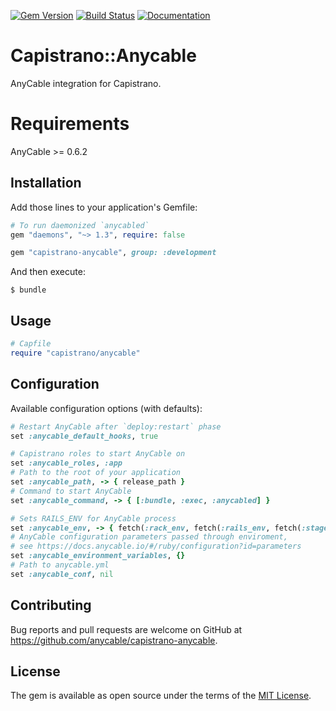 [![Gem Version](https://badge.fury.io/rb/capistrano-anycable.svg)](https://rubygems.org/gems/capistrano-anycable) [![Build Status](https://travis-ci.org/anycable/capistrano-anycable.svg?branch=master)](https://travis-ci.org/anycable/capistrano-anycable)
[![Documentation](https://img.shields.io/badge/docs-link-brightgreen.svg)](https://docs.anycable.io/#capistrano)


# Capistrano::Anycable

AnyCable integration for Capistrano.

# Requirements

AnyCable >= 0.6.2

## Installation

Add those lines to your application's Gemfile:

```ruby
# To run daemonized `anycabled`
gem "daemons", "~> 1.3", require: false

gem "capistrano-anycable", group: :development
```

And then execute:

```
$ bundle
```

## Usage

```ruby
# Capfile
require "capistrano/anycable"
```

## Configuration

Available configuration options (with defaults):

```ruby
# Restart AnyCable after `deploy:restart` phase
set :anycable_default_hooks, true

# Capistrano roles to start AnyCable on
set :anycable_roles, :app
# Path to the root of your application
set :anycable_path, -> { release_path }
# Command to start AnyCable
set :anycable_command, -> { [:bundle, :exec, :anycabled] }

# Sets RAILS_ENV for AnyCable process
set :anycable_env, -> { fetch(:rack_env, fetch(:rails_env, fetch(:stage))) }
# AnyCable configuration parameters passed through enviroment,
# see https://docs.anycable.io/#/ruby/configuration?id=parameters
set :anycable_environment_variables, {}
# Path to anycable.yml
set :anycable_conf, nil
```

## Contributing

Bug reports and pull requests are welcome on GitHub at https://github.com/anycable/capistrano-anycable.

## License

The gem is available as open source under the terms of the [MIT License](https://opensource.org/licenses/MIT).
